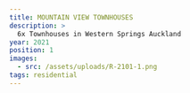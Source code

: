 ```yaml
---
title: MOUNTAIN VIEW TOWNHOUSES
description: >
  6x Townhouses in Western Springs Auckland
year: 2021
position: 1
images:
  - src: /assets/uploads/R-2101-1.png
tags: residential
---
```

